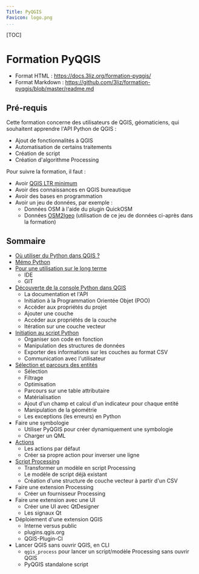 ```yaml
---
Title: PyQGIS
Favicon: logo.png
...
```


[TOC]

# Formation PyQGIS

* Format HTML : https://docs.3liz.org/formation-pyqgis/
* Format Markdown : https://github.com/3liz/formation-pyqgis/blob/master/readme.md

## Pré-requis

Cette formation concerne des utilisateurs de QGIS, géomaticiens, qui souhaitent apprendre l'API Python de QGIS :

* Ajout de fonctionnalités à QGIS
* Automatisation de certains traitements
* Création de script
* Création d'algorithme Processing

Pour suivre la formation, il faut :

* Avoir [QGIS LTR minimum](https://www.qgis.org/en/site/getinvolved/development/roadmap.html#release-schedule)
* Avoir des connaissances en QGIS bureautique
* Avoir des bases en programmation
* Avoir un jeu de données, par exemple :
    * Données OSM à l'aide du plugin QuickOSM
    * Données [OSM2Igeo](https://github.com/igeofr/osm2igeo) (utilisation de ce jeu de données ci-après dans 
      la formation)

## Sommaire

* [Où utiliser du Python dans QGIS ?](./00_le_python_dans_qgis.md)
* [Mémo Python](./05_memo_python.md)
* [Pour une utilisation sur le long terme](./10_travailler_avec_python.md)
    * IDE
    * GIT
* [Découverte de la console Python dans QGIS](./15_console_python.md)
    * La documentation et l'API
    * Initiation à la Programmation Orientée Objet (POO)
    * Accéder aux propriétés du projet
    * Ajouter une couche
    * Accéder aux propriétés de la couche
    * Itération sur une couche vecteur
* [Initiation au script Python](./20_fonctions_script.md)
    * Organiser son code en fonction
    * Manipulation des structures de données
    * Exporter des informations sur les couches au format CSV
    * Communication avec l'utilisateur
* [Sélection et parcours des entités](./25_selection_parcours_entites.md)
    * Sélection
    * Filtrage
    * Optimisation
    * Parcours sur une table attributaire
    * Matérialisation
    * Ajout d'un champ et calcul d'un indicateur pour chaque entité
    * Manipulation de la géométrie
    * Les exceptions (les erreurs) en Python
* Faire une symbologie
    * Utiliser PyQGIS pour créer dynamiquement une symbologie
    * Charger un QML
* [Actions](./50_actions.md)
    * Les actions par défaut
    * Créer sa propre action pour inverser une ligne
* [Script Processing](./60_script_processing.md)
    * Transformer un modèle en script Processing
    * Le modèle de script déjà existant
    * Création d'une structure de couche vecteur à partir d'un CSV
* Faire une extension Processing
    * Créer un fournisseur Processing
* Faire une extension avec une UI
    * Créer une UI avec QtDesigner
    * Les signaux Qt
* Déploiement d'une extension QGIS
    * Interne versus public
    * plugins.qgis.org
    * QGIS-Plugin-CI
* Lancer QGIS sans ouvrir QGIS, en CLI
    * `qgis_process` pour lancer un script/modèle Processing sans ouvrir QGIS
    * PyQGIS standalone script
